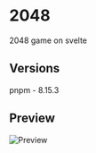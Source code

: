 # 2048

2048 game on svelte

## Versions

pnpm - 8.15.3

## Preview

![Preview](https://github.com/ArickCodeGuy/2048_svelte/tree/main/src/assets/img/preview.png?raw=true)
